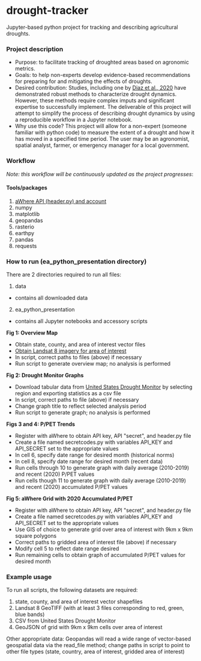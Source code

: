 # drought-tracker
Jupyter-based python project for tracking and describing agricultural droughts.

### Project description
- Purpose: to facilitate tracking of droughted areas based on agronomic metrics.
- Goals: to help non-experts develop evidence-based recommendations for preparing for and mitigating the effects of droughts.
- Desired contribution: Studies, including one by [Diaz et al., 2020](https://www.sciencedirect.com/science/article/pii/S0309170819306542) have demonstrated robust methods to characterize drought dynamics. However, these methods require complex imputs and significant expertise to successfully implement. The deliverable of this project will attempt to simplify the process of describing drought dynamics by using a reproducible workflow in a Jupyter notebook.
- Why use this code? This project will allow for a non-expert (someone familiar with python code) to measure the extent of a drought and how it has moved in a specified time period. The user may be an agronomist, spatial analyst, farmer, or emergency manager for a local government. 

### Workflow
_Note: this workflow will be continuously updated as the project progresses_:
#### Tools/packages
1. [aWhere API (header.py) and account](https://www.awhere.com/)
2. numpy
3. matplotlib
4. geopandas
5. rasterio
6. earthpy
7. pandas
8. requests

### How to run (ea_python_presentation directory)
There are 2 directories required to run all files:
1. data 
 - contains all downloaded data
2. ea_python_presentation
 - contains all Jupyter notebooks and accessory scripts

**Fig 1: Overview Map**
- Obtain state, county, and area of interest vector files
- [Obtain Landsat 8 imagery for area of interest](www.earthexplorer.com)
- In script, correct paths to files (above) if necessary
- Run script to generate overview map; no analysis is performed 

**Fig 2: Drought Monitor Graphs**
-  Download tabular data from [United States Drought Monitor](https://droughtmonitor.unl.edu/)  by selecting region and exporting statistics as a csv file
- In script, correct paths to file (above) if necessary
- Change graph title to reflect selected analysis period
- Run script to generate graph; no analysis is performed 

**Figs 3 and 4: P/PET Trends**
- Register with aWhere to obtain API key, API "secret", and header.py file
- Create a file named secretcodes.py with variables API_KEY and API_SECRET set to the appropriate values
- In cell 6, specify date range for desired month (historical norms)
- In cell 8, specify date range for desired month (recent data)
- Run cells through 10 to generate graph with daily average (2010-2019) and recent (2020) P/PET values 
- Run cells though 11 to generate graph with daily average (2010-2019) and recent (2020) accumulated P/PET values

**Fig 5: aWhere Grid with 2020 Accumulated P/PET**
- Register with aWhere to obtain API key, API "secret", and header.py file 
- Create a file named secretcodes.py with variables API_KEY and API_SECRET set to the appropriate values
- Use GIS of choice to generate grid over area of interest with 9km x 9km square polygons
- Correct paths to gridded area of interest file (above) if necessary
- Modify cell 5 to reflect date range desired
- Run remaining cells to obtain graph of accumulated P/PET values for desired month

### Example usage
To run all scripts, the following datasets are required:
1. state, county, and area of interest vector shapefiles
2. Landsat 8 GeoTIFF (with at least 3 files corresponding to red, green, blue bands)
3. CSV from United States Drought Monitor
4. GeoJSON of grid with 9km x 9km cells over area of interest

Other appropriate data:
Geopandas will read a wide range of vector-based geospatial data via the read_file method; change paths in script to point to other file types (state, country, area of interest, gridded area of interest) 
